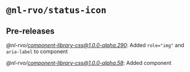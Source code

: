 # `@nl-rvo/status-icon`

## Pre-releases

*@nl-rvo/component-library-css@1.0.0-alpha.290*:
Added `role="img"` and `aria-label` to component

*@nl-rvo/component-library-css@1.0.0-alpha.58*:
Added component